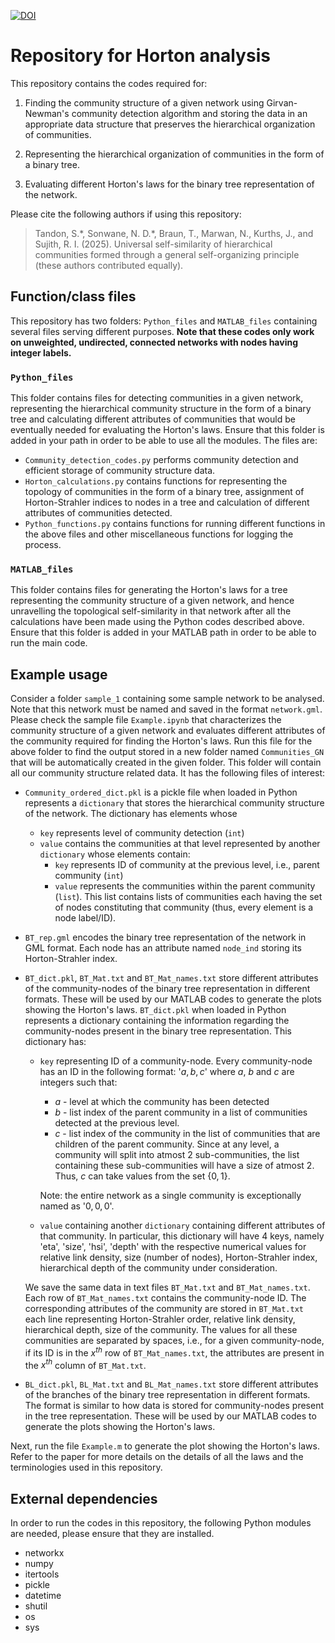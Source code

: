 [![DOI](https://zenodo.org/badge/DOI/10.5281/zenodo.15879192.svg)](https://doi.org/10.5281/zenodo.15879192)

# Repository for Horton analysis

This repository contains the codes required for:
1. Finding the community structure of a given network using Girvan-Newman's community detection algorithm and storing the data in an appropriate data structure that preserves the hierarchical organization of communities.

1. Representing the hierarchical organization of communities in the form of a binary tree.

1. Evaluating different Horton's laws for the binary tree representation of the network.

Please cite the following authors if using this repository:

>Tandon, S.\*, Sonwane, N. D.\*, Braun, T., Marwan, N., Kurths, J., and Sujith, R. I. (2025). Universal self-similarity of hierarchical
communities formed through a general self-organizing principle (these authors contributed equally).

## Function/class files

This repository has two folders: `Python_files` and `MATLAB_files` containing several files serving different purposes. **Note that these codes only work on unweighted, undirected, connected networks with nodes having integer labels.**

### `Python_files`

This folder contains files for detecting communities in a given network, representing the hierarchical community structure in the form of a binary tree and calculating different attributes of communities that would be eventually needed for evaluating the Horton's laws. Ensure that this folder is added in your path in order to be able to use all the modules. The files are:

* `Community_detection_codes.py` performs community detection and efficient storage of community structure data. 
* `Horton_calculations.py` contains functions for representing the topology of communities in the form of a binary tree, assignment of Horton-Strahler indices to nodes in a tree and calculation of different attributes of communities detected.
* `Python_functions.py` contains functions for running different functions in the above files and other miscellaneous functions for logging the process.

### `MATLAB_files`

This folder contains files for generating the Horton's laws for a tree representing the community structure of a given network, and hence unravelling the topological self-similarity in that network after all the calculations have been made using the Python codes described above. Ensure that this folder is added in your MATLAB path in order to be able to run the main code.


## Example usage

Consider a folder `sample_1` containing some sample network to be analysed. Note that this network must be named and saved in the format `network.gml`. Please check the sample file `Example.ipynb` that characterizes the community structure of a given network and evaluates different attributes of the community required for finding the Horton's laws. Run this file for the above folder to find the output stored in a new folder named `Communities_GN` that will be automatically created in the given folder. This folder will contain all our community structure related data. It has the following files of interest:

* `Community_ordered_dict.pkl` is a pickle file when loaded in Python represents a `dictionary` that stores the hierarchical community structure of the network. The dictionary has elements whose
    * `key` represents level of community detection (`int`)
    * `value` contains the communities at that level represented by another `dictionary` whose elements contain:
        * `key` represents ID of community at the previous level, i.e., parent community (`int`)
        * `value` represents the communities within the parent community (`list`). This list contains lists of communities each having the set of nodes constituting that community (thus, every element is a node label/ID).
* `BT_rep.gml` encodes the binary tree representation of the network in GML format. Each node has an attribute named `node_ind` storing its Horton-Strahler index.
* `BT_dict.pkl`, `BT_Mat.txt` and `BT_Mat_names.txt` store different attributes of the community-nodes of the binary tree representation in different formats. These will be used by our MATLAB codes to generate the plots showing the Horton's laws. `BT_dict.pkl` when loaded in Python represents a dictionary containing the information regarding the community-nodes present in the binary tree representation. This dictionary has:
    * `key` representing ID of a community-node. Every community-node has an ID in the following format:
    '$a,b,c$' where $a$, $b$ and $c$ are integers such that:
        * $a$ - level at which the community has been detected
        * $b$ - list index of the parent community in a list of communities detected at the previous level.
        * $c$ - list index of the community in the list of communities that are children of the parent community. Since at any level, a community will split into atmost 2 sub-communities, the list containing these sub-communities will have a size of atmost 2. Thus, $c$ can take values from the set $\{0,1\}$.
    
        Note: the entire network as a single community is exceptionally named as '$0,0,0$'.
    * `value` containing another `dictionary` containing different attributes of that community. In particular, this dictionary will have 4 keys, namely 'eta', 'size', 'hsi', 'depth' with the respective numerical values for relative link density, size (number of nodes), Horton-Strahler index, hierarchical depth of the community under consideration.

    We save the same data in text files `BT_Mat.txt` and `BT_Mat_names.txt`. Each row of `BT_Mat_names.txt` contains the community-node ID. The corresponding attributes of the community are stored in `BT_Mat.txt` each line representing Horton-Strahler order, relative link density, hierarchical depth, size of the community. The values for all these communities are separated by spaces, i.e., for a given community-node, if its ID is in the $x^{th}$ row of `BT_Mat_names.txt`, the attributes are present in the $x^{th}$ column of `BT_Mat.txt`.
* `BL_dict.pkl`, `BL_Mat.txt` and `BL_Mat_names.txt` store different attributes of the branches of the binary tree representation in different formats. The format is similar to how data is stored for community-nodes present in the tree representation. These will be used by our MATLAB codes to generate the plots showing the Horton's laws.

Next, run the file `Example.m` to generate the plot showing the Horton's laws. Refer to the paper for more details on the details of all the laws and the terminologies used in this repository.

## External dependencies

In order to run the codes in this repository, the following Python modules are needed, please ensure that they are installed.
* networkx
* numpy
* itertools
* pickle
* datetime
* shutil
* os
* sys

